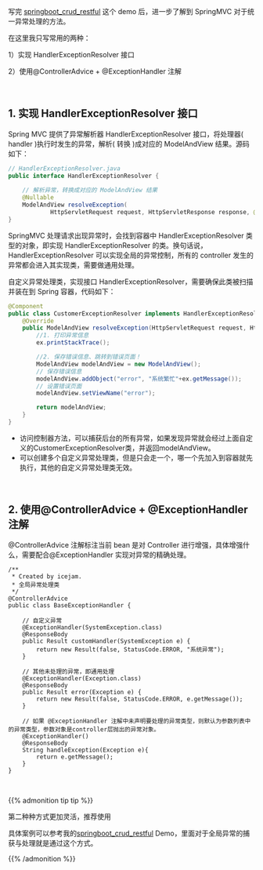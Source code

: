 




写完 [springboot_crud_restful](<https://github.com/snowbazz/springboot_crud_restful>) 这个 demo 后，进一步了解到 SpringMVC 对于统一异常处理的方法。

在这里我只写常用的两种：

1）实现 HandlerExceptionResolver 接口

2）使用@ControllerAdvice + @ExceptionHandler 注解

<br/>

## 1. 实现 HandlerExceptionResolver 接口

Spring MVC 提供了异常解析器 HandlerExceptionResolver 接口，将处理器( handler )执行时发生的异常，解析( 转换 )成对应的 ModelAndView 结果。源码如下：

```java
// HandlerExceptionResolver.java
public interface HandlerExceptionResolver {
    
    // 解析异常，转换成对应的 ModelAndView 结果
    @Nullable
    ModelAndView resolveException(
            HttpServletRequest request, HttpServletResponse response, @Nullable Object handler, Exception ex);
}
```



SpringMVC 处理请求出现异常时，会找到容器中 HandlerExceptionResolver 类型的对象，即实现 HandlerExceptionResolver 的类。换句话说，HandlerExceptionResolver 可以实现全局的异常控制，所有的 controller 发生的异常都会进入其实现类，需要做通用处理。

自定义异常处理类，实现接口 HandlerExceptionResolver，需要确保此类被扫描并装在到 Spring 容器，代码如下：

```java
@Component
public class CustomerExceptionResolver implements HandlerExceptionResolver {
    @Override
    public ModelAndView resolveException(HttpServletRequest request, HttpServletResponse response, Object handler, Exception ex) {
        //1. 打印异常信息
        ex.printStackTrace();

        //2. 保存错误信息、跳转到错误页面！
        ModelAndView modelAndView = new ModelAndView();
        // 保存错误信息
        modelAndView.addObject("error", "系统繁忙"+ex.getMessage());
        // 设置错误页面
        modelAndView.setViewName("error");

        return modelAndView;
    }
}
```



- 访问控制器方法，可以捕获后台的所有异常，如果发现异常就会经过上面自定义的CustomerExceptionResolver类，并返回modelAndView。
- 可以创建多个自定义异常处理类，但是只会走一个，哪一个先加入到容器就先执行，其他的自定义异常处理类无效。



<br/>

## 2. 使用@ControllerAdvice + @ExceptionHandler 注解

@ControllerAdvice 注解标注当前 bean 是对 Controller 进行增强，具体增强什么，需要配合@ExceptionHandler 实现对异常的精确处理。

```
/**
 * Created by icejam.
 * 全局异常处理类
 */
@ControllerAdvice
public class BaseExceptionHandler {

    // 自定义异常
    @ExceptionHandler(SystemException.class)
    @ResponseBody
    public Result customHandler(SystemException e) {
        return new Result(false, StatusCode.ERROR, "系统异常");
    }

    // 其他未处理的异常，即通用处理
    @ExceptionHandler(Exception.class)
    @ResponseBody
    public Result error(Exception e) {
        return new Result(false, StatusCode.ERROR, e.getMessage());
    }
    
    // 如果 @ExceptionHandler 注解中未声明要处理的异常类型，则默认为参数列表中的异常类型，参数对象是controller层抛出的异常对象。
    @ExceptionHandler()
    @ResponseBody
    String handleException(Exception e){
        return e.getMessage();
    }
}
```

<br/>

{{% admonition tip tip %}}

第二种种方式更加灵活，推荐使用

具体案例可以参考我的[springboot_crud_restful](<https://github.com/snowbazz/springboot_crud_restful>) Demo，里面对于全局异常的捕获与处理就是通过这个方式。

{{% /admonition %}}